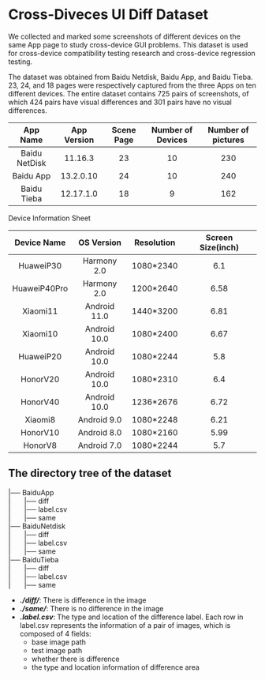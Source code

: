 # Cross-Diveces UI Diff Dataset


  We collected and marked some screenshots of different devices on the same App page to study cross-device GUI problems. This dataset is used for cross-device compatibility testing research and cross-device regression testing.
  
  The dataset was obtained from Baidu Netdisk, Baidu App, and Baidu Tieba. 23, 24, and 18 pages were respectively captured from the three Apps on ten different devices. The entire dataset contains 725 pairs of screenshots, of which 424 pairs have visual differences and 301 pairs have no visual differences.
 
 App Name | App Version | Scene Page | Number of Devices | Number of pictures
 :-------:|:-----------:|:----------:|:---------------:|:------------------:|
 Baidu NetDisk | 11.16.3 | 23 | 10 | 230
 Baidu App | 13.2.0.10 | 24 | 10 | 240
 Baidu Tieba | 12.17.1.0 | 18 | 9 | 162
 
 
 Device Information Sheet
 
  Device Name | OS Version | Resolution  | Screen Size(inch)
 :-----------:|:----------:|:-----------:|:-----------------:|
 HuaweiP30 | Harmony 2.0 | 1080*2340 | 6.1 
 HuaweiP40Pro | Harmony 2.0 | 1200*2640 | 6.58 
 Xiaomi11 | Android 11.0 | 1440*3200 | 6.81 
 Xiaomi10 | Android 10.0 | 1080*2400 | 6.67 
 HuaweiP20 | Android 10.0 | 1080*2244 | 5.8 
 HonorV20 | Android 10.0 | 1080*2310 | 6.4 
 HonorV40 | Android 10.0 | 1236*2676 | 6.72
 Xiaomi8 | Android 9.0 | 1080*2248 | 6.21
 HonorV10 | Android 8.0 | 1080*2160 | 5.99 
 HonorV8 | Android 7.0 | 1080*2244 | 5.7 
 
  

## The directory tree of the dataset

|── BaiduApp </br>
|&nbsp;&nbsp;&nbsp;&nbsp;&nbsp;&nbsp; |── diff</br>
|&nbsp;&nbsp;&nbsp;&nbsp;&nbsp;&nbsp; |── label.csv</br>
|&nbsp;&nbsp;&nbsp;&nbsp;&nbsp;&nbsp; |── same</br>
|── BaiduNetdisk</br>
|&nbsp;&nbsp;&nbsp;&nbsp;&nbsp;&nbsp; |── diff</br>
|&nbsp;&nbsp;&nbsp;&nbsp;&nbsp;&nbsp; |── label.csv</br>
|&nbsp;&nbsp;&nbsp;&nbsp;&nbsp;&nbsp; |── same</br>
|── BaiduTieba</br>
|&nbsp;&nbsp;&nbsp;&nbsp;&nbsp;&nbsp; |── diff</br>
|&nbsp;&nbsp;&nbsp;&nbsp;&nbsp;&nbsp; |── label.csv</br>
|&nbsp;&nbsp;&nbsp;&nbsp;&nbsp;&nbsp; |── same</br>


    
* ___./diff/___: There is difference in the image
* ___./same/___: There is no difference in the image
* ___.label.csv___: The type and location of the difference label. Each row in label.csv represents the information of a pair of images, which is composed of 4 fields:
  * base image path
  * test image path
  * whether there is difference
  * the type and location information of difference area 

